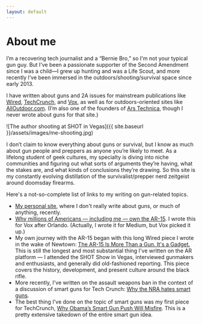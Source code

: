 ```yaml
---
layout: default
---
```

# About me
I’m a recovering tech journalist and a “Bernie Bro,” so I'm not your typical gun guy. But I’ve been a passionate supporter of the Second Amendment since I was a child—I grew up hunting and was a Life Scout, and more recently I’ve been immersed in the outdoors/shooting/survival space since early 2013.

I have written about guns and 2A issues for mainstream publications like [Wired](http://www.wired.com/), [TechCrunch](http://www.techcrunch.com/), and [Vox](http://www.vox.com/), as well as for outdoors-oriented sites like [AllOutdoor.com](http://www.alloutdoor.com/). (I’m also one of the founders of [Ars Technica](http://www.arstechnica.com/), though I never wrote about guns for that site.)

![The author shooting at SHOT in Vegas]({{ site.baseurl }}/assets/images/me-shooting.jpg)

I don’t claim to know everything about guns or survival, but I know as much about gun people and preppers as anyone you’re likely to meet. As a lifelong student of geek cultures, my specialty is diving into niche communities and figuring out what sorts of arguments they’re having, what the stakes are, and what kinds of conclusions they’re drawing. So this site is my constantly evolving distillation of the survivalist/prepper nerd zeitgeist around doomsday firearms.

Here's a not-so-complete list of links to my writing on gun-related topics.

- [My personal site](http://jonstokes.com/), where I don't really write about guns, or much of anything, recently.
- [Why millions of Americans — including me — own the AR-15](http://www.vox.com/2016/6/20/11975850/ar-15-owner-orlando). I wrote this for Vox after Orlando. (Actually, I wrote it for Medium, but Vox picked it up.)
- My own journey with the AR-15 began with this long Wired piece I wrote in the wake of Newtown: [The AR-15 Is More Than a Gun. It's a Gadget.](https://www.wired.com/2013/02/ar-15/) This is still the longest and most substantial thing I've written on the AR platform — I attended the SHOT Show in Vegas, interviewed gunmakers and enthusiasts, and generally did old-fashioned reporting. This piece covers the history, development, and present culture around the black rifle.
- More recently, I've written on the assault weapons ban in the context of a discussion of smart guns for Tech Crunch: [Why the NRA hates smart guns](http://techcrunch.com/2016/04/30/why-the-nra-hates-smart-guns/).
- The best thing I've done on the topic of smart guns was my first piece for TechCrunch, [Why Obama’s Smart Gun Push Will Misfire](https://techcrunch.com/2016/01/05/why-obamas-smart-gun-push-will-misfire/). This is a pretty extensive takedown of the entire smart gun idea.

